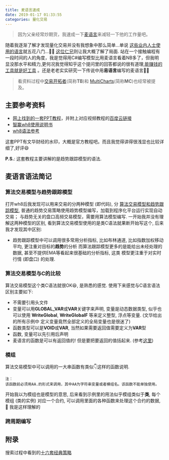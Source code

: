 ```yaml
---
title: 麦语言速成
date: 2019-01-17 01:33:55
categories: 量化交易
---
```


> 因为父亲经常炒期货，我速成一下[麦语言](https://www.wenhua.com.cn/myy/)来减轻一下他的工作量吧。

随着我逐渐了解才发现量化交易并没有我想象中那么简单...单说
[这些业内人士使用的语言](https://www.zhihu.com/question/25404359)就五花八门...:man_facepalming:
[这位仁兄](https://zhuanlan.zhihu.com/p/33839493)则让我大概了解了局面.
站在一个接触编程有一段时间的人的角度，我是觉得用C#编写模型比用麦语言看着NB多了，但我明
显没那水平和精力,更何况我觉得知乎这个提问里的回答都说的很有道理,[能赚钱的工具就是好工具](https://www.zhihu.com/question/36803590)
。还是老老实实研究一下传说中用**易语言**编写的麦语言:man_facepalming:

> 看资料过程中[交易开拓者](http://www.tradeblazer.net/)(简称**TB**)和
> [MultiCharts](https://www.multicharts.cn/)(简称**MC**)也经常被提及。

## 主要参考资料

- [网上找到的一套PPT教程](麦语言速成/教程.zip)，并附上对应视频教程的[百度云链接](https://pan.baidu.com/s/1foE6ORfqdGHyTQ-ZW9NPVg)
- [智赢wh8使用说明书](http://www.wenhua.com.cn/guide/wh8/index.htm)
- [wh8语法参考](http://www.wenhua.com.cn/guide/wh8_zjyfhs2.htm)

这套PPT有文华财经的水印，大概是官方教程吧。而且我觉得讲得很浅显也比较详细了,好评:smile:

**P.S.**: 这套教程主要讲解的是趋势跟踪模型的语法.

## 麦语言语法简记

### 算法交易模型与趋势跟踪模型

打开wh8后我发现可以用来交易的分两种模型 (即代码), 分
[算法交易模型和趋势跟踪模型](http://www.wenhua.com.cn/new_guide/Wh8/view4_6.html),
普通的趋势交易策略使用趋势模型编写，加载到程序化平台运行实现自动交易；
与趋势无关的盘口高频交易模型，需要用算法模型编写. 一开始我并没有理解这两种模型的区别,
看到算法交易模型使用的是类C语法就果断开始写这个, 后来我才发现其中区别:

- 趋势跟踪模型中可以调用很多常用分析指标, 比如布林通道, 比如指数加权移动平均, 更注重对目标的**趋势**的分析
  而算法跟踪模型更多的是能给出未经处理的数据, 甚至不提供EMA等看起来很基础的分析指标, 这类
  模型更注重于对实时行情 (即盘口) 的处理.

### 算法交易模型与C的比较

算法交易模型这个类C语法就很OK:satisfied:, 是熟悉的感觉. 使用下来感觉与C语言语法区别主要如下:

- 不需要引用头文件
- 变量可以用**GLOBAL_VAR**或**VAR**关键字来声明, 变量是动态数据类型, 似乎也可以使用
  **WriteGlobal**, **WriteGlobalF** 等来定义整型, 浮点等变量. (文华给出的所有示例中
  定义变量竟然全部定义的全局变量也是很迷了)
- 函数类型可以是**VOID**或**VAR**, 当然如果需要返回值需要定义为**VAR**型
- 函数, 变量可以先引用后声明
- 麦语言的函数是可以有返回值的! 但是要把要返回的值括起来. (参考[这里](http://www.wenhua.com.cn/guide/wh8_zjyfhs2.htm))

### 模组

算法交易模型中可以调用的一大串函数有类似:point_down:这样的函数说明.

```text
注：
该函数前必须用AA.的形式来调用，其中AA为字符串变量或者模组名。该函数不能单独使用。
```

开始我以为模组也是模型的意思, 后来看到示例里的用法似乎模组类似于**类**, 每个模组
(类的实例) 对应一个合约, 可以调用里面的各种函数来处理这个合约的数据, :thinking:
我是这样理解的

### 跨周期编写

<!-- TODO -->

## 附录

搜索过程中看到的[十六套经典策略](https://zhuanlan.zhihu.com/p/52867020)